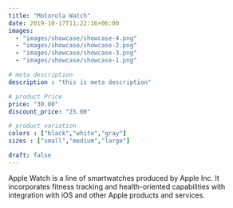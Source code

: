 ```yaml
---
title: "Motorola Watch"
date: 2019-10-17T11:22:16+06:00
images: 
  - "images/showcase/showcase-4.png"
  - "images/showcase/showcase-2.png"
  - "images/showcase/showcase-3.png"
  - "images/showcase/showcase-1.png"

# meta description
description : "this is meta description"

# product Price
price: "30.00"
discount_price: "25.00"

# product variation
colors : ["black","white","gray"]
sizes : ["small","medium","large"]

draft: false
---
```


Apple Watch is a line of smartwatches produced by Apple Inc. It incorporates fitness tracking and health-oriented capabilities with integration with iOS and other Apple products and services.

